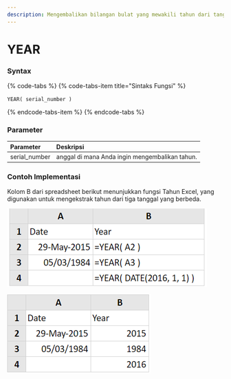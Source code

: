 ```yaml
---
description: Mengembalikan bilangan bulat yang mewakili tahun dari tanggal yang disediakan.
---
```


# YEAR

### Syntax

{% code-tabs %}
{% code-tabs-item title="Sintaks Fungsi" %}
```text
YEAR( serial_number )
```
{% endcode-tabs-item %}
{% endcode-tabs %}

### Parameter

| Parameter | Deskripsi |
| :--- | :--- |
| serial\_number | anggal di mana Anda ingin mengembalikan tahun. |

### Contoh Implementasi

Kolom B dari spreadsheet berikut menunjukkan fungsi Tahun Excel, yang digunakan untuk mengekstrak tahun dari tiga tanggal yang berbeda.

![Rumus](../.gitbook/assets/screenshot-224.png)

![Hasil](../.gitbook/assets/screenshot-223.png)







